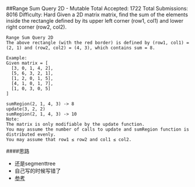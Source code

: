 ##Range Sum Query 2D - Mutable
	Total Accepted: 1722 Total Submissions: 8016 Difficulty: Hard
	Given a 2D matrix matrix, find the sum of the elements inside the rectangle defined by its upper left corner (row1, col1) and lower right corner (row2, col2).

	Range Sum Query 2D
	The above rectangle (with the red border) is defined by (row1, col1) = (2, 1) and (row2, col2) = (4, 3), which contains sum = 8.

	Example:
	Given matrix = [
	  [3, 0, 1, 4, 2],
	  [5, 6, 3, 2, 1],
	  [1, 2, 0, 1, 5],
	  [4, 1, 0, 1, 7],
	  [1, 0, 3, 0, 5]
	]

	sumRegion(2, 1, 4, 3) -> 8
	update(3, 2, 2)
	sumRegion(2, 1, 4, 3) -> 10
	Note:
	The matrix is only modifiable by the update function.
	You may assume the number of calls to update and sumRegion function is distributed evenly.
	You may assume that row1 ≤ row2 and col1 ≤ col2.

####思路
- 还是segmenttree
- 自己写的时候写错了
- [参考](http://www.cnblogs.com/yrbbest/p/5058571.html)

